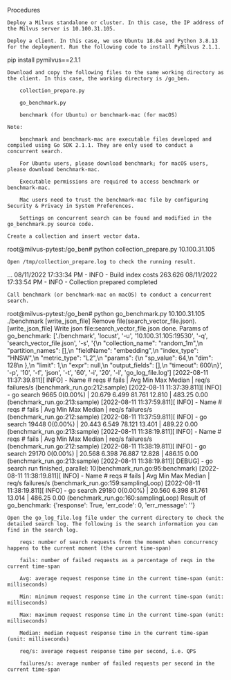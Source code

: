 Procedures

    Deploy a Milvus standalone or cluster. In this case, the IP address of the Milvus server is 10.100.31.105.

    Deploy a client. In this case, we use Ubuntu 18.04 and Python 3.8.13 for the deployment. Run the following code to install PyMilvus 2.1.1.

pip install pymilvus==2.1.1

    Download and copy the following files to the same working directory as the client. In this case, the working directory is /go_ben.

        collection_prepare.py

        go_benchmark.py

        benchmark (for Ubuntu) or benchmark-mac (for macOS)

    Note:

        benchmark and benchmark-mac are executable files developed and compiled using Go SDK 2.1.1. They are only used to conduct a concurrent search.

        For Ubuntu users, please download benchmark; for macOS users, please download benchmark-mac.

        Executable permissions are required to access benchmark or benchmark-mac.

        Mac users need to trust the benchmark-mac file by configuring Security & Privacy in System Preferences.

        Settings on concurrent search can be found and modified in the go_benchmark.py source code.

    Create a collection and insert vector data.

root@milvus-pytest:/go_ben# python collection_prepare.py 10.100.31.105 

    Open /tmp/collection_prepare.log to check the running result.

...
08/11/2022 17:33:34 PM - INFO - Build index costs 263.626
08/11/2022 17:33:54 PM - INFO - Collection prepared completed

    Call benchmark (or benchmark-mac on macOS) to conduct a concurrent search.

root@milvus-pytest:/go_ben# python go_benchmark.py 10.100.31.105 ./benchmark
[write_json_file] Remove file(search_vector_file.json).
[write_json_file] Write json file:search_vector_file.json done.
Params of go_benchmark: ['./benchmark', 'locust', '-u', '10.100.31.105:19530', '-q', 'search_vector_file.json', '-s', '{\n  "collection_name": "random_1m",\n  "partition_names": [],\n  "fieldName": "embedding",\n  "index_type": "HNSW",\n  "metric_type": "L2",\n  "params": {\n    "sp_value": 64,\n    "dim": 128\n  },\n  "limit": 1,\n  "expr": null,\n  "output_fields": [],\n  "timeout": 600\n}', '-p', '10', '-f', 'json', '-t', '60', '-i', '20', '-l', 'go_log_file.log']
[2022-08-11 11:37:39.811][    INFO] - Name      #   reqs      # fails  |       Avg       Min       Max    Median  |     req/s  failures/s (benchmark_run.go:212:sample)
[2022-08-11 11:37:39.811][    INFO] - go search     9665     0(0.00%)  |    20.679     6.499    81.761    12.810  |    483.25        0.00 (benchmark_run.go:213:sample)
[2022-08-11 11:37:59.811][    INFO] - Name      #   reqs      # fails  |       Avg       Min       Max    Median  |     req/s  failures/s (benchmark_run.go:212:sample)
[2022-08-11 11:37:59.811][    INFO] - go search    19448     0(0.00%)  |    20.443     6.549    78.121    13.401  |    489.22        0.00 (benchmark_run.go:213:sample)
[2022-08-11 11:38:19.811][    INFO] - Name      #   reqs      # fails  |       Avg       Min       Max    Median  |     req/s  failures/s (benchmark_run.go:212:sample)
[2022-08-11 11:38:19.811][    INFO] - go search    29170     0(0.00%)  |    20.568     6.398    76.887    12.828  |    486.15        0.00 (benchmark_run.go:213:sample)
[2022-08-11 11:38:19.811][   DEBUG] - go search run finished, parallel: 10(benchmark_run.go:95:benchmark)
[2022-08-11 11:38:19.811][    INFO] - Name      #   reqs      # fails  |       Avg       Min       Max    Median  |     req/s  failures/s (benchmark_run.go:159:samplingLoop)
[2022-08-11 11:38:19.811][    INFO] - go search    29180     0(0.00%)  |    20.560     6.398    81.761    13.014  |    486.25        0.00 (benchmark_run.go:160:samplingLoop)
Result of go_benchmark: {'response': True, 'err_code': 0, 'err_message': ''} 

    Open the go_log_file.log file under the current directory to check the detailed search log. The following is the search information you can find in the search log.

        reqs: number of search requests from the moment when concurrency happens to the current moment (the current time-span)

        fails: number of failed requests as a percentage of reqs in the current time-span

        Avg: average request response time in the current time-span (unit: milliseconds)

        Min: minimum request response time in the current time-span (unit: milliseconds)

        Max: maximum request response time in the current time-span (unit: milliseconds)

        Median: median request response time in the current time-span (unit: milliseconds)

        req/s: average request response time per second, i.e. QPS

        failures/s: average number of failed requests per second in the current time-span
